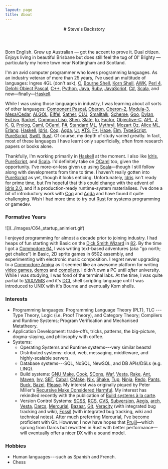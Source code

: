 ```yaml
---
layout: page
title: About
---
```


<header class="page-header">
# Steve's Backstory
</header>

Born English. Grew up Australian — got the accent to prove it. Dual citizen.
Enjoys living in beautiful Brisbane but does still feel the tug of Ol'
Blighty — particularly my home town near Nottingham and Scotland.

I'm an avid computer programmer who loves programming languages. As an
industry veteran of more than 25 years, I've used an multitude of languages:
Ingres 4GL (don't ask),
[C](https://en.wikipedia.org/wiki/C_%28programming_language%29),
[Bourne Shell](https://en.wikipedia.org/wiki/Bourne_shell),
[Korn Shell](http://kornshell.org/),
[AWK](https://en.wikipedia.org/wiki/AWK),
[Perl 4](https://www.perl.org/),
[Delphi Object Pascal](http://delphi.wikia.com/wiki/Object_Pascal),
[C++](http://www.stroustrup.com/C++.html),
[Python](https://www.python.org/),
[Java](https://en.wikipedia.org/wiki/Java_%28programming_language%29),
[Ruby](https://www.ruby-lang.org/),
[JavaScript](https://developer.mozilla.org/en-US/docs/Web/javascript),
[C#](https://docs.microsoft.com/en-us/dotnet/csharp/language-reference/),
[Scala](https://scala-lang.org/),
and now—finally—[Haskell](https://www.haskell.org/).

While I was using those languages in industry, I was learning about all sorts
of other languages:
[Component Pascal](https://en.wikipedia.org/wiki/Component_Pascal),
[Oberon](https://en.wikipedia.org/wiki/Oberon_(programming_language)),
[Oberon-2](https://en.wikipedia.org/wiki/Oberon-2),
[Modula-3](https://en.wikipedia.org/wiki/Modula-3),
[Mesa/Cedar](https://en.wikipedia.org/wiki/Mesa_(programming_language)),
[ALGOL](https://en.wikipedia.org/wiki/ALGOL),
[Eiffel](https://en.wikipedia.org/wiki/Eiffel_(programming_language)),
[Sather](https://www1.icsi.berkeley.edu/~sather/),
[CLU](https://en.wikipedia.org/wiki/CLU_(programming_language)),
[Smalltalk](https://en.wikipedia.org/wiki/Smalltalk),
[Scheme](https://schemers.org/),
[Goo](https://googoogaga.github.io/),
[Dylan](https://opendylan.org/),
[EuLisp](https://en.wikipedia.org/wiki/EuLisp),
[Racket](https://racket-lang.org/),
[Common Lisp](https://en.wikipedia.org/wiki/Common_Lisp),
[Shen](http://www.shenlanguage.org/),
[Slate](https://web.archive.org/web/20160313043048/http://slatelanguage.org/),
[Io](https://iolanguage.org/), [Factor](https://factorcode.org/),
[Objective-C](https://en.wikipedia.org/wiki/Objective-C),
[APL](https://en.wikipedia.org/wiki/APL_(programming_language)),
[J](https://en.wikipedia.org/wiki/J_(programming_language)),
[K](https://en.wikipedia.org/wiki/K_(programming_language)),
[Q](https://en.wikipedia.org/wiki/Q_(programming_language_from_Kx_Systems)),
[Prolog](https://en.wikipedia.org/wiki/Prolog),
[Caml](https://caml.inria.fr/),
[OCaml](https://ocaml.org/),
[F#](https://fsharp.org/),
[Standard ML](http://sml-family.org/),
[Mythryl](https://mythryl.org/),
[Mozart Oz](https://mozart.github.io/),
[Alice ML](https://www.ps.uni-saarland.de/alice/),
[Erlang](https://www.erlang.org/),
[Haskell](https://www.haskell.org/),
[Idris](http://idris-lang.org),
[Coq](https://coq.inria.fr/),
[Agda](http://wiki.portal.chalmers.se/agda/pmwiki.php),
[Ur](http://www.impredicative.com/ur/),
[ATS](http://www.ats-lang.org/),
[F*](http://www.ats-lang.org/),
[Haxe](https://haxe.org/),
[Elm](https://elm-lang.org/),
[TypeScript](http://typescript.org/),
[PureScript](http://www.purescript.org/),
[Swift](https://swift.org/),
[Rust](https://www.rust-lang.org/).
Of course, my depth of study varied greatly. In fact, most of these languages
I have learnt only superficially, often from research papers or books alone.

Thankfully, I'm working primarily in [Haskell](https://www.haskell.org/) at
the moment. I also like [Idris](http://idris-lang.org),
[PureScript](http://www.purescript.org/), and
[Scala](https://scala-lang.org/). I'd definitely take on
[OCaml](https://ocaml.org/) too, given the opportunity. I've more-or-less
given up using [Scala](https://scala-lang.org/)—though I still follow along
with developments from time to time. I haven't really gotten into
[PureScript](http://www.purescript.org/) as yet, though it looks enticing.
Unfortunately, [Idris](http://idris-lang.org) isn't ready for prime time, but
I'm hopeful that this could change with the advent of [Idris
2.0](https://github.com/edwinb/Blodwen/), and if a production-ready
runtime-system materialises. I've done a bit of introductory work with
[Coq](https://coq.inria.fr/) and
[Agda](http://wiki.portal.chalmers.se/agda/pmwiki.php) and have found it
quite challenging. Wish I had more time to try out
[Rust](https://www.rust-lang.org/) for systems programming or gamedev.


### Formative Years

<div class="c64 pull-right">
![](../images/C64_startup_animiert.gif)
</div>

I enjoyed programming for almost a decade prior to joining industry. I had
heaps of fun starting with Basic on the [Dick Smith
Wizard](http://ultimateconsoledatabase.com/others/dick_smith_wizzard.htm) in
[82](http://www.youtube.com/watch?v=JbCr15KkBxY). By the time I got a
[Commodore 64](http://en.wikipedia.org/wiki/Commodore_64), I was writing
text-based adventures (aka "go north; get chalice") in Basic, 2D sprite games
in 6502 assembly, and experimenting with electronic music composition. I
regret never upgrading to a [Commodore
Amiga](https://en.wikipedia.org/wiki/Amiga) as it seemed like an awesome
platform for writing [video
games](https://www.youtube.com/watch?v=rsuWgLEQBxM),
[demos](https://youtu.be/3wu8cnIpdLY?list=PL7C791DD55914C154) and
[compilers](http://strlen.com/amiga-e). I didn't own a PC until _after_
university. While I was studying, I was fond of the terminal labs. At the
time, I was quite partial to [VAX/VMS](http://en.wikipedia.org/wiki/OpenVMS)
and it's [DCL](http://en.wikipedia.org/wiki/DIGITAL_Command_Language) shell
scripting language until I was introduced to UNIX with it's Bourne and
eventually Korn shells.

### Interests

  - Programming languages: Programming Language Theory (PLT), TLC --- Type
    Theory, Logic (i.e. Proof Theory), and Category Theory; Compilers and
    Runtime Systems; Program Verification and Mechanised Metatheory.
  - Application Development: trade-offs, tricks, patterns, the big-picture, dogma-slaying, and
    philosophy with coffee.
  - Systems:
    - Operating Systems and Runtime systems---very similar beasts!
    - Distributed systems: cloud, web, messaging, middleware, and highly-scalable servers.
    - Database systems---SQL, NoSQL, NewSQL, and DB APIs/DSLs (e.g. LINQ).
    - Build systems:
      [GNU Make](https://www.gnu.org/software/make/),
      [Cook](http://miller.emu.id.au/pmiller/software/cook/),
      [SCons](http://www.scons.org/),
      [Waf](https://waf.io/),
      [Vesta](http://www.vestasys.org/),
      [Rake](https://github.com/ruby/rake),
      [Ant](https://ant.apache.org/),
      [Maven](https://maven.apache.org/),
      [Ivy](https://ant.apache.org/ivy/),
      [SBT](https://www.scala-sbt.org/),
      [Cabal](https://www.haskell.org/cabal/),
      [CMake](https://cmake.org/),
      [Nix](https://nixos.org/nix/),
      [Shake](https://shakebuild.com/),
      [Tup](http://gittup.org/tup/),
      [Ninja](https://ninja-build.org/),
      [Redo](https://cr.yp.to/redo.html),
      [Pants](https://www.pantsbuild.org/),
      [Buck](https://buckbuild.com/),
      [Bazel](https://bazel.build/),
      [Please](https://please.build/).
      My interest was originally
      piqued by Peter Miller's [Recursive Make Considered
      Harmful](http://aegis.sourceforge.net/auug97.pdf). My interest has
      rekindled recently with the publication of
      [Build systems à la carte](https://github.com/snowleopard/build).
    - Version Control Systems:
      [SCSS](https://en.wikipedia.org/wiki/Source_Code_Control_System),
      [RCS](https://www.gnu.org/software/rcs/),
      [CVS](https://www.nongnu.org/cvs/),
      [Subversion](https://subversion.apache.org/),
      [Aegis](http://aegis.sourceforge.net/),
      [arch](https://www.gnu.org/software/gnu-arch/),
      [Vesta](http://www.vestasys.org/),
      [Darcs](http://darcs.net/),
      [Mercurial](https://mercurial.selenic.com/),
      [Bazaar](https://bazaar.canonical.com/),
      [Git](https://git-scm.com/),
      [Veracity](http://veracity-scm.com/) (with integrated bug tracking and wiki),
      [Fossil](https://fossil-scm.org/) (with integrated bug tracking, wiki
      and technical notes).
      After much preferring Mercurial, I've become proficient with Git.
      However, I now have hopes that [Prujil](https://pijul.org/)—which
      sprung from Darcs but rewritten in Rust with better performance—will
      eventually offer a nicer DX with a sound model.

### Hobbies

  - Human languages---such as Spanish and French.
  - Chess
